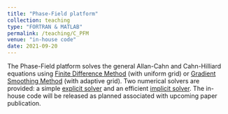 ```yaml
---
title: "Phase-Field platform"
collection: teaching
type: "FORTRAN & MATLAB"
permalink: /teaching/C_PFM
venue: "in-house code"
date: 2021-09-20
---
```


The Phase-Field platform solves the general Allan-Cahn and Cahn-Hilliard equations using <u>Finite Difference Method</u> (with uniform grid) or <u>Gradient Smoothing Method</u> (with adaptive grid). Two numerical solvers are provided: a simple <u>explicit solver</u> and an efficient <u>implicit solver</u>. The in-house code will be released as planned associated with upcoming paper publication.

